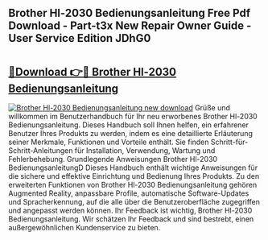 ## Brother Hl-2030 Bedienungsanleitung Free Pdf Download - Part-t3x New Repair Owner Guide - User Service Edition JDhG0

# <h2><a href="http://df4w2u.blite.top/?on=Brother+Hl-2030+Bedienungsanleitung">🔗Download 👉🔴 Brother Hl-2030 Bedienungsanleitung</a></h2>

[![Brother Hl-2030 Bedienungsanleitung new download](https://i.imgur.com/lujVjoI.png)](http://df4w2u.blite.top/?on=Brother+Hl-2030+Bedienungsanleitung)
Grüße und willkommen im Benutzerhandbuch für Ihr neu erworbenes Brother Hl-2030 Bedienungsanleitung. Dieses Handbuch soll Ihnen helfen, ein erfahrener Benutzer Ihres Produkts zu werden, indem es eine detaillierte Erläuterung seiner Merkmale, Funktionen und Vorteile enthält. Sie finden Schritt-für-Schritt-Anleitungen für Installation, Verwendung, Wartung und Fehlerbehebung. Grundlegende Anweisungen Brother Hl-2030 BedienungsanleitungD Dieses Handbuch enthält wichtige Anweisungen für die sichere und effektive Einrichtung und Bedienung Ihres Produkts. Zu den erweiterten Funktionen von Brother Hl-2030 Bedienungsanleitung gehören Augmented Reality, anpassbare Profile, automatische Software-Updates und Spracherkennung, auf die alle über die Benutzeroberfläche zugegriffen und angepasst werden können. Ihr Feedback ist wichtig, Brother Hl-2030 Bedienungsanleitung. Wir schätzen Ihr Feedback und sind bestrebt, einen außergewöhnlichen Kundenservice zu bieten.
